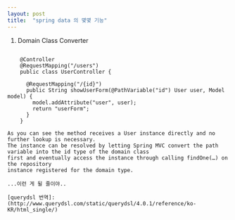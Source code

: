 ```yaml
---
layout: post
title:  "spring data 의 몇몇 기능"
---
```

[spring data]:(http://docs.spring.io/spring-data/commons/docs/current/reference/html/)  
  
1. Domain Class Converter  
				 
```{{.java}}
     
    @Controller  
    @RequestMapping("/users")  
    public class UserController {  
    
      @RequestMapping("/{id}")  
      public String showUserForm(@PathVariable("id") User user, Model model) {  
        model.addAttribute("user", user);  
        return "userForm";  
      }  
    }  
  
As you can see the method receives a User instance directly and no further lookup is necessary.   
The instance can be resolved by letting Spring MVC convert the path variable into the id type of the domain class  
first and eventually access the instance through calling findOne(…) on the repository   
instance registered for the domain type.  
  
...이런 게 될 줄이야..
  
[querydsl 번역]:(http://www.querydsl.com/static/querydsl/4.0.1/reference/ko-KR/html_single/)
